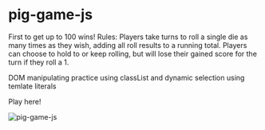 # pig-game-js

First to get up to 100 wins!
Rules: 
Players take turns to roll a single die as many times as they wish, adding all roll results to a running total.
Players can choose to hold to or keep rolling, but will lose their gained score for the turn if they roll a 1.

DOM manipulating practice using classList and dynamic selection using temlate literals

Play here!

![pig-game-js](https://user-images.githubusercontent.com/70670914/201309286-eac0ed1f-067d-46cb-bd6e-232a0a0769c5.gif)

